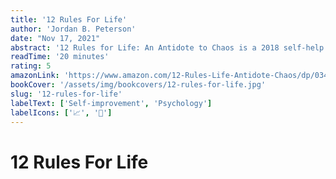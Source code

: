 ```yaml
---
title: '12 Rules For Life'
author: 'Jordan B. Peterson'
date: "Nov 17, 2021"
abstract: '12 Rules for Life: An Antidote to Chaos is a 2018 self-help book by Canadian clinical psychologist and psychology professor Jordan Peterson. It provides life advice through essays in abstract ethical principles, psychology, mythology, religion, and personal anecdotes.'
readTime: '20 minutes'
rating: 5
amazonLink: 'https://www.amazon.com/12-Rules-Life-Antidote-Chaos/dp/0345816021'
bookCover: '/assets/img/bookcovers/12-rules-for-life.jpg'
slug: '12-rules-for-life'
labelText: ['Self-improvement', 'Psychology']
labelIcons: ['📈', '🧠']
---
```


# 12 Rules For Life